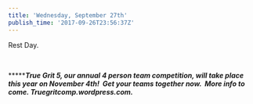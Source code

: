 ```yaml
---
title: 'Wednesday, September 27th'
publish_time: '2017-09-26T23:56:37Z'
---
```


Rest Day.

 

***\*****True Grit 5, our annual 4 person team competition, will take
place this year on November 4th!  Get your teams together now.  More
info to come. Truegritcomp.wordpress.com.***

